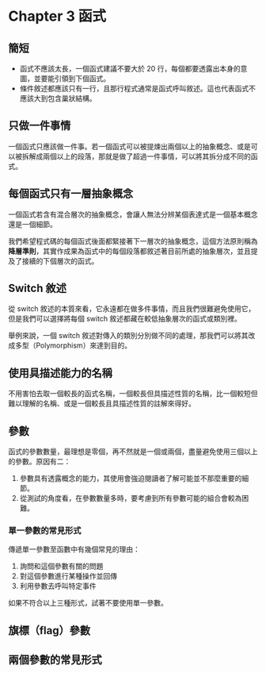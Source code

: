 # Chapter 3 函式

## 簡短

- 函式不應該太長，一個函式建議不要大於 20 行，每個都要透露出本身的意圖，並要能引領到下個函式。
- 條件敘述都應該只有一行，且那行程式通常是函式呼叫敘述。這也代表函式不應該大到包含巢狀結構。

## 只做一件事情

一個函式只應該做一件事。若一個函式可以被提煉出兩個以上的抽象概念、或是可以被拆解成兩個以上的段落，那就是做了超過一件事情，可以將其拆分成不同的函式。

## 每個函式只有一層抽象概念
一個函式若含有混合層次的抽象概念，會讓人無法分辨某個表達式是一個基本概念還是一個細節。

我們希望程式碼的每個函式後面都緊接著下一層次的抽象概念，這個方法原則稱為**降層準則**，其實作成果為函式中的每個段落都敘述著目前所處的抽象層次，並且提及了接續的下個層次的函式。

## Switch 敘述
從 switch 敘述的本質來看，它永遠都在做多件事情，而且我們很難避免使用它，但是我們可以選擇將每個 switch 敘述都藏在較低抽象層次的函式或類別裡。

舉例來說，一個 switch 敘述對傳入的類別分別做不同的處理，那我們可以將其改成多型（Polymorphism）來達到目的。

## 使用具描述能力的名稱
不用害怕去取一個較長的函式名稱，一個較長但具描述性質的名稱，比一個較短但難以理解的名稱、或是一個較長且具描述性質的註解來得好。

## 參數
函式的參數數量，最理想是零個，再不然就是一個或兩個，盡量避免使用三個以上的參數。原因有二：
1. 參數具有透露概念的能力，其使用會強迫閱讀者了解可能並不那麼重要的細節。
2. 從測試的角度看，在參數數量多時，要考慮到所有參數可能的組合會較為困難。

### 單一參數的常見形式
傳遞單一參數至函數中有幾個常見的理由：
1. 詢問和這個參數有關的問題
2. 對這個參數進行某種操作並回傳
3. 利用參數去呼叫特定事件

如果不符合以上三種形式，試著不要使用單一參數。

## 旗標（flag）參數

## 兩個參數的常見形式